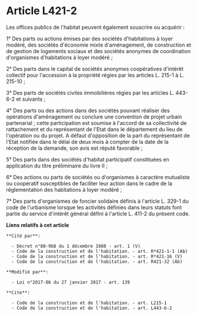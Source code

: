 # Article L421-2

Les offices publics de l'habitat peuvent également souscrire ou acquérir : 

1° Des parts ou actions émises par des sociétés d'habitations à loyer modéré, des sociétés d'économie mixte d'aménagement, de
construction et de gestion de logements sociaux et des sociétés anonymes de coordination d'organismes d'habitations à loyer
modéré ; 

2° Des parts dans le capital de sociétés anonymes coopératives d'intérêt collectif pour l'accession à la propriété régies par
les articles L. 215-1 à L. 215-10 ; 

3° Des parts de sociétés civiles immobilières régies par les articles L. 443-6-2 et suivants ; 

4° Des parts ou des actions dans des sociétés pouvant réaliser des opérations d'aménagement ou conclure une convention de
projet urbain partenarial ; cette participation est soumise à l'accord de sa collectivité de rattachement et du représentant
de l'Etat dans le département du lieu de l'opération ou du projet. A défaut d'opposition de la part du représentant de l'Etat
notifiée dans le délai de deux mois à compter de la date de la réception de la demande, son avis est réputé favorable ; 

5° Des parts dans des sociétés d'habitat participatif constituées en application du titre préliminaire du livre II ;

6° Des actions ou parts de sociétés ou d'organismes à caractère mutualiste ou coopératif susceptibles de faciliter leur
action dans le cadre de la réglementation des habitations à loyer modéré ;

7° Des parts d'organismes de foncier solidaire définis à l'article L. 329-1 du code de l'urbanisme lorsque les activités
définies dans leurs statuts font partie du service d'intérêt général défini à l'article L. 411-2 du présent code.

**Liens relatifs à cet article**

	**Cité par**:

	  - Décret n°80-968 du 1 décembre 1980 - art. 1 (V)
	  - Code de la construction et de l'habitation. - art. R*421-1-1 (Ab)
	  - Code de la construction et de l'habitation. - art. R*421-16 (V)
	  - Code de la construction et de l'habitation. - art. R421-32 (Ab)

	**Modifié par**:

	  - Loi n°2017-86 du 27 janvier 2017 - art. 139

	**Cite**:

	  - Code de la construction et de l'habitation. - art. L215-1
	  - Code de la construction et de l'habitation. - art. L443-6-2
